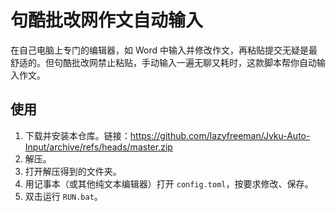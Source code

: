 # 句酷批改网作文自动输入

在自己电脑上专门的编辑器，如 Word 中输入并修改作文，再粘贴提交无疑是最舒适的。但句酷批改网禁止粘贴，手动输入一遍无聊又耗时，这款脚本帮你自动输入作文。

## 使用

1. 下载并安装本仓库。链接：https://github.com/lazyfreeman/Jvku-Auto-Input/archive/refs/heads/master.zip
1. 解压。
1. 打开解压得到的文件夹。
1. 用记事本（或其他纯文本编辑器）打开 `config.toml`，按要求修改、保存。
1. 双击运行 `RUN.bat`。